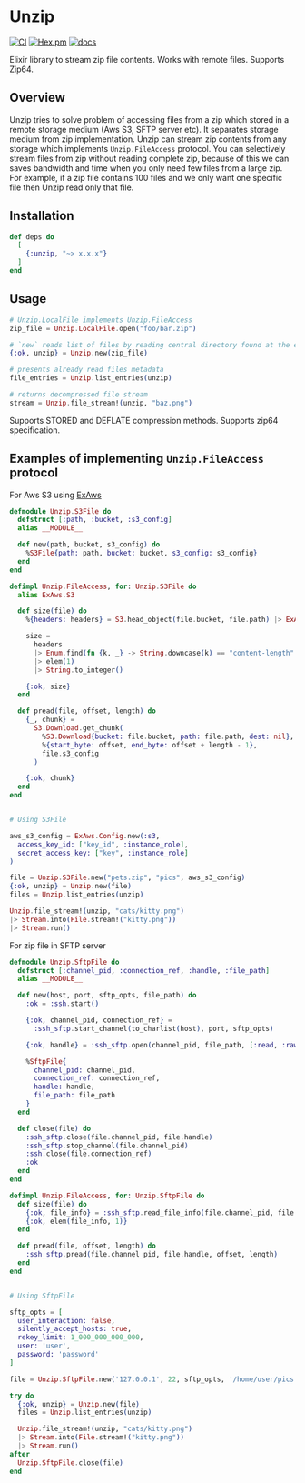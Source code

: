 # Unzip

[![CI](https://github.com/akash-akya/unzip/actions/workflows/ci.yml/badge.svg)](https://github.com/akash-akya/unzip/actions/workflows/ci.yml)
[![Hex.pm](https://img.shields.io/hexpm/v/unzip.svg)](https://hex.pm/packages/unzip)
[![docs](https://img.shields.io/badge/docs-hexpm-blue.svg)](https://hexdocs.pm/unzip/)

Elixir library to stream zip file contents. Works with remote files. Supports Zip64.

## Overview

Unzip tries to solve problem of accessing files from a zip which stored in a remote storage medium (Aws S3, SFTP server etc). It separates storage medium from zip implementation. Unzip can stream zip contents from any storage which implements `Unzip.FileAccess` protocol. You can selectively stream files from zip without reading complete zip, because of this we can saves bandwidth and time when you only need few files from a large zip. For example, if a zip file contains 100 files and we only want one specific file then Unzip read only that file.

## Installation

```elixir
def deps do
  [
    {:unzip, "~> x.x.x"}
  ]
end
```

## Usage

```elixir
# Unzip.LocalFile implements Unzip.FileAccess
zip_file = Unzip.LocalFile.open("foo/bar.zip")

# `new` reads list of files by reading central directory found at the end of the zip
{:ok, unzip} = Unzip.new(zip_file)

# presents already read files metadata
file_entries = Unzip.list_entries(unzip)

# returns decompressed file stream
stream = Unzip.file_stream!(unzip, "baz.png")
```

Supports STORED and DEFLATE compression methods. Supports zip64 specification.

## Examples of implementing `Unzip.FileAccess` protocol

For Aws S3 using [ExAws](https://hexdocs.pm/ex_aws/ExAws.html)

```elixir
defmodule Unzip.S3File do
  defstruct [:path, :bucket, :s3_config]
  alias __MODULE__

  def new(path, bucket, s3_config) do
    %S3File{path: path, bucket: bucket, s3_config: s3_config}
  end
end

defimpl Unzip.FileAccess, for: Unzip.S3File do
  alias ExAws.S3

  def size(file) do
    %{headers: headers} = S3.head_object(file.bucket, file.path) |> ExAws.request!(file.s3_config)

    size =
      headers
      |> Enum.find(fn {k, _} -> String.downcase(k) == "content-length" end)
      |> elem(1)
      |> String.to_integer()

    {:ok, size}
  end

  def pread(file, offset, length) do
    {_, chunk} =
      S3.Download.get_chunk(
        %S3.Download{bucket: file.bucket, path: file.path, dest: nil},
        %{start_byte: offset, end_byte: offset + length - 1},
        file.s3_config
      )

    {:ok, chunk}
  end
end


# Using S3File

aws_s3_config = ExAws.Config.new(:s3,
  access_key_id: ["key_id", :instance_role],
  secret_access_key: ["key", :instance_role]
)

file = Unzip.S3File.new("pets.zip", "pics", aws_s3_config)
{:ok, unzip} = Unzip.new(file)
files = Unzip.list_entries(unzip)

Unzip.file_stream!(unzip, "cats/kitty.png")
|> Stream.into(File.stream!("kitty.png"))
|> Stream.run()

```

For zip file in SFTP server

```elixir
defmodule Unzip.SftpFile do
  defstruct [:channel_pid, :connection_ref, :handle, :file_path]
  alias __MODULE__

  def new(host, port, sftp_opts, file_path) do
    :ok = :ssh.start()

    {:ok, channel_pid, connection_ref} =
      :ssh_sftp.start_channel(to_charlist(host), port, sftp_opts)

    {:ok, handle} = :ssh_sftp.open(channel_pid, file_path, [:read, :raw, :binary])

    %SftpFile{
      channel_pid: channel_pid,
      connection_ref: connection_ref,
      handle: handle,
      file_path: file_path
    }
  end

  def close(file) do
    :ssh_sftp.close(file.channel_pid, file.handle)
    :ssh_sftp.stop_channel(file.channel_pid)
    :ssh.close(file.connection_ref)
    :ok
  end
end

defimpl Unzip.FileAccess, for: Unzip.SftpFile do
  def size(file) do
    {:ok, file_info} = :ssh_sftp.read_file_info(file.channel_pid, file.file_path)
    {:ok, elem(file_info, 1)}
  end

  def pread(file, offset, length) do
    :ssh_sftp.pread(file.channel_pid, file.handle, offset, length)
  end
end


# Using SftpFile

sftp_opts = [
  user_interaction: false,
  silently_accept_hosts: true,
  rekey_limit: 1_000_000_000_000,
  user: 'user',
  password: 'password'
]

file = Unzip.SftpFile.new('127.0.0.1', 22, sftp_opts, '/home/user/pics.zip')

try do
  {:ok, unzip} = Unzip.new(file)
  files = Unzip.list_entries(unzip)

  Unzip.file_stream!(unzip, "cats/kitty.png")
  |> Stream.into(File.stream!("kitty.png"))
  |> Stream.run()
after
  Unzip.SftpFile.close(file)
end

```
